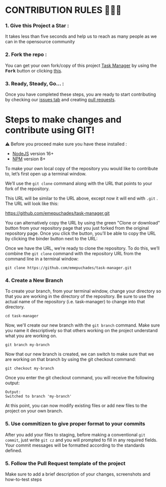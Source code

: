 # CONTRIBUTION RULES 🙌👩‍💻

### 1. Give this Project a Star :

It takes less than five seconds and help us to reach as many people as we can in the opensource community 


### 2. Fork the repo :

You can get your own fork/copy of this project [Task Manager](https://github.com/emepuchades/task-manager) by using the <kbd><b>Fork</b></kbd></a> button or clicking [this](https://github.com/emepuchades/task-manager).


### 3. Ready, Steady, Go... :

Once you have completed these steps, you are ready to start contributing
by checking our [issues tab](https://github.com/emepuchades/task-manager/issues) and creating [pull requests](https://github.com/emepuchades/task-manager/pulls).

# Steps to make changes and contribute using GIT!
⚠️ Before you proceed make sure you have these installed : 
- [NodeJS](https://nodejs.org/) version 16+ 
- [NPM](https://npmjs.com/) version 8+

To make your own local copy of the repository you would like to contribute to, let’s first open up a terminal window.

We’ll use the `git clone` command along with the URL that points to your fork of the repository.

This URL will be similar to the URL above, except now it will end with `.git` . The URL will look like this:

https://github.com/emepuchades/task-manager.git

You can alternatively copy the URL by using the green "Clone or download" button from your repository page that you just forked from the original repository page. Once you click the button, you’ll be able to copy the URL by clicking the binder button next to the URL:

Once we have the URL, we’re ready to clone the repository. To do this, we’ll combine the `git clone` command with the repository URL from the command line in a terminal window:

```
git clone https://github.com/emepuchades/task-manager.git
```

### 4. Create a New Branch

To create your branch, from your terminal window, change your directory so that you are working in the directory of the repository. Be sure to use the actual name of the repository (i.e. task-manager) to change into that directory.

```
cd task-manager
```

Now, we'll create our new branch with the `git branch` command. Make sure you name it descriptively so that others working on the project understand what you are working on.

```
git branch my-branch
```

Now that our new branch is created, we can switch to make sure that we are working on that branch by using the git checkout command:

```
git checkout my-branch
```

Once you enter the git checkout command, you will receive the following output:

```
Output:
Switched to branch 'my-branch'
```

At this point, you can now modify existing files or add new files to the project on your own branch.

### 5. Use commitizen to give proper format to your commits

After you add your files to staging, before making a conventional ```git commit```, just write ```git cz``` and you will prompted to fill in any required fields. Your commit messages will be formatted according to the standards defined.

### 5. Follow the Pull Request template of the project

Make sure to add a brief description of your changes, screenshots and how-to-test steps
